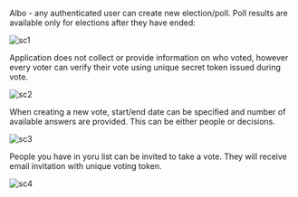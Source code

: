 Albo - any authenticated user can create new election/poll. Poll results are available only for elections after they have ended:

![sc1](/Users/pfil/Work/albo/voting/docs/images/sc1.png)

Application does not collect or provide information on who voted, however every voter can verify their vote using unique secret token issued during vote.

![sc2](/Users/pfil/Work/albo/voting/docs/images/sc2.png)

When creating a new vote, start/end date can be specified and number of available answers are provided. This can be either people or decisions.

![sc3](/Users/pfil/Work/albo/voting/docs/images/sc3.png)

People you have in yoru list can be invited to take a vote. They will receive email invitation with unique voting token.

![sc4](/Users/pfil/Work/albo/voting/docs/images/sc4.png)
